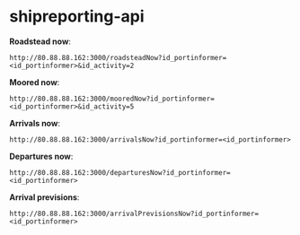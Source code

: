 # shipreporting-api

__Roadstead now__:
```
http://80.88.88.162:3000/roadsteadNow?id_portinformer=<id_portinformer>&id_activity=2
```

__Moored now__:
```
http://80.88.88.162:3000/mooredNow?id_portinformer=<id_portinformer>&id_activity=5
```

__Arrivals now__:
```
http://80.88.88.162:3000/arrivalsNow?id_portinformer=<id_portinformer>
```

__Departures now__:
```
http://80.88.88.162:3000/departuresNow?id_portinformer=<id_portinformer>
```

__Arrival previsions__:
```
http://80.88.88.162:3000/arrivalPrevisionsNow?id_portinformer=<id_portinformer>
```
